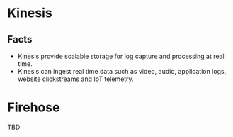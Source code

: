 # Kinesis

## Facts
- Kinesis provide scalable storage for log capture and processing at real time.
- Kinesis can ingest real time data such as video, audio, application logs, website clickstreams and IoT telemetry. 

# Firehose
TBD

# 